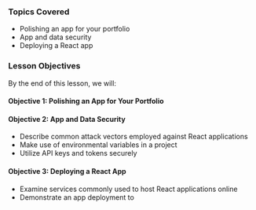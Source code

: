 <!-- h1, h2 already used by CTD Learns -->
### Topics Covered

- Polishing an app for your portfolio
- App and data security
- Deploying a React app

### Lesson Objectives

By the end of this lesson, we will:

#### Objective 1: Polishing an App for Your Portfolio

<!-- - {{blooms action verb}} sub-topic takeaway -->
<!-- - {{blooms action verb}} sub-topic takeaway -->

#### Objective 2: App and Data Security

- Describe common attack vectors employed against React applications
- Make use of environmental variables in a project
- Utilize API keys and tokens securely
<!-- TODO -->

#### Objective 3: Deploying a React App

- Examine services commonly used to host React applications online
- Demonstrate an app deployment to <!-- TODO: Render or Netlify? -->
